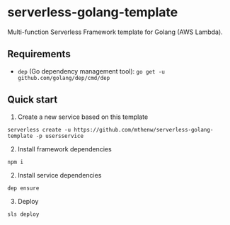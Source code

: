 # serverless-golang-template

Multi-function Serverless Framework template for Golang (AWS Lambda).

## Requirements

* `dep` (Go dependency management tool): `go get -u github.com/golang/dep/cmd/dep`

## Quick start

1. Create a new service based on this template

```
serverless create -u https://github.com/mthenw/serverless-golang-template -p usersservice
```

2. Install framework dependencies

```
npm i
```

2. Install service dependencies

```
dep ensure
```

3. Deploy

```
sls deploy
```
